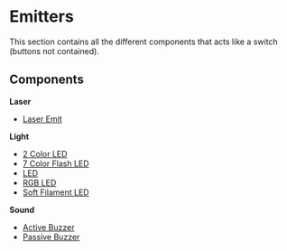 # Emitters
This section contains all the different components that acts like a switch (buttons not contained).

## Components

**Laser**

* [Laser Emit](./Laser%20Emit)

**Light**

* [2 Color LED](./2%20Color%20LED)
* [7 Color Flash LED](./7%20Color%20Flash%20LED)
* [LED](./LED)
* [RGB LED](./RGB%20LED)
* [Soft Filament LED](./Soft%20Filament%20LED)

**Sound**

* [Active Buzzer](./Active%20Buzzer)
* [Passive Buzzer](./Passive%20Buzzer)
